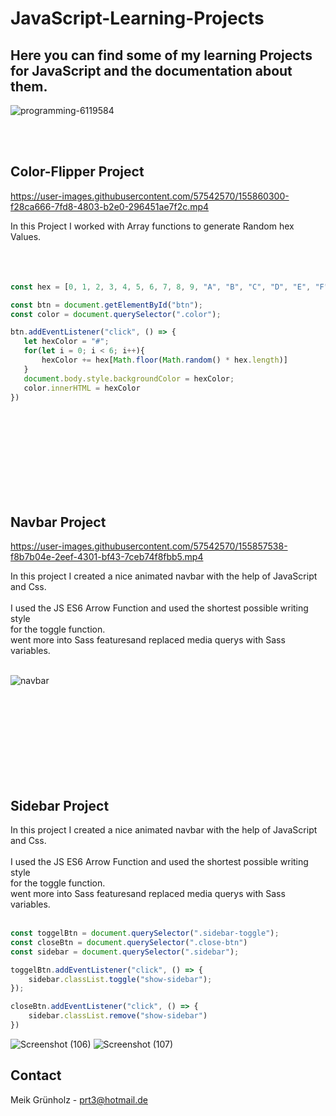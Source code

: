 # JavaScript-Learning-Projects

## Here you can find some of my learning Projects for JavaScript and the documentation about them. 


![programming-6119584](https://user-images.githubusercontent.com/57542570/155857517-4d1f98e9-d5af-4c79-91aa-2e3fa84db02e.png)



<br><br>









<!-- First Project -->
## Color-Flipper Project




https://user-images.githubusercontent.com/57542570/155860300-f28ca666-7fd8-4803-b2e0-296451ae7f2c.mp4



In this Project I worked with Array functions to generate Random hex Values.<br><br>
 <br><br>
 
 ```JavaScript
const hex = [0, 1, 2, 3, 4, 5, 6, 7, 8, 9, "A", "B", "C", "D", "E", "F"];

const btn = document.getElementById("btn");
const color = document.querySelector(".color");

btn.addEventListener("click", () => {
    let hexColor = "#";
    for(let i = 0; i < 6; i++){
        hexColor += hex[Math.floor(Math.random() * hex.length)]
    }
    document.body.style.backgroundColor = hexColor;
    color.innerHTML = hexColor
})
```



<br><br><br><br><br><br><br><br>


## Navbar Project


https://user-images.githubusercontent.com/57542570/155857538-f8b7b04e-2eef-4301-bf43-7ceb74f8fbb5.mp4


In this project I created a nice animated navbar with the help of JavaScript and Css. <br><br>
I used the JS ES6 Arrow Function and used the shortest possible writing style <br> for the toggle function. <br>
went more into Sass featuresand replaced media querys with Sass variables. <br><br>

![navbar](https://user-images.githubusercontent.com/57542570/155857540-9b5d99ed-6ddd-4dff-9222-c21fc1064760.png)

<br><br><br><br><br><br><br><br>

## Sidebar Project





In this project I created a nice animated navbar with the help of JavaScript and Css. <br><br>
I used the JS ES6 Arrow Function and used the shortest possible writing style <br> for the toggle function. <br>
went more into Sass featuresand replaced media querys with Sass variables. <br><br>



```JavaScript
const toggelBtn = document.querySelector(".sidebar-toggle");
const closeBtn = document.querySelector(".close-btn")
const sidebar = document.querySelector(".sidebar");

toggelBtn.addEventListener("click", () => {
    sidebar.classList.toggle("show-sidebar");
});

closeBtn.addEventListener("click", () => {
    sidebar.classList.remove("show-sidebar")
})
```

![Screenshot (106)](https://user-images.githubusercontent.com/57542570/155888843-a2f61081-0fd6-429d-98c1-324dd76979ae.png)
![Screenshot (107)](https://user-images.githubusercontent.com/57542570/155888845-d2aea4eb-664b-4cff-b11f-ef45373c7c3e.png)

<!-- CONTACT -->
## Contact

Meik Grünholz -  prt3@hotmail.de






